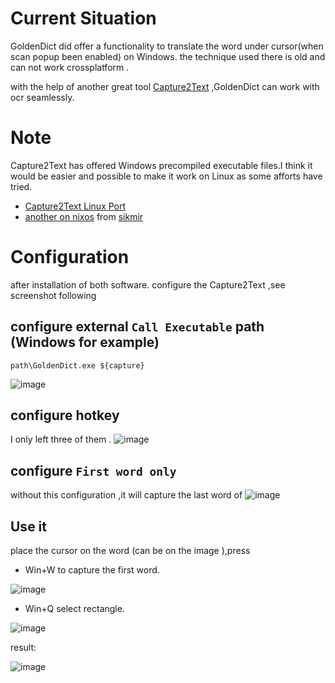 # Current Situation
GoldenDict did offer a functionality to translate the word under cursor(when scan popup been enabled) on Windows.
the technique used there is old and can not work crossplatform .

with the help of another great tool [Capture2Text](https://sourceforge.net/projects/capture2text/) ,GoldenDict can work with ocr seamlessly.

# Note
Capture2Text has offered Windows precompiled executable files.I think it would be easier and possible to make it work on Linux as some afforts have tried.
- [Capture2Text Linux Port](https://github.com/GSam/Capture2Text )
- [another on nixos](https://github.com/sikmir/nur-packages/blob/7c876e3fb20160781207a8f652fb052647e6da0d/pkgs/misc/capture2text/default.nix) from [sikmir](https://github.com/goldendict/goldendict/issues/1445#issuecomment-1022972220)

# Configuration 
after installation of both software.
configure the Capture2Text ,see screenshot following
## configure external `Call Executable` path   (Windows for example)
`path\GoldenDict.exe ${capture}`

![image](https://user-images.githubusercontent.com/105986/151481166-806c4866-601d-4223-b18c-5bc5d078607e.png)

## configure hotkey
I only left three of them .
![image](https://user-images.githubusercontent.com/105986/151481239-16cbb733-746c-425d-bc6c-2bb5e5a158c5.png)

## configure `First word only`
without this configuration ,it will capture the last word of 
![image](https://user-images.githubusercontent.com/105986/151481312-4e9bc457-6667-4e80-95bd-6f2ad58c37e1.png)


## Use it
place the cursor on the word (can be on the  image ),press 
- Win+W to capture the first word.

![image](https://user-images.githubusercontent.com/105986/151481735-6c1c7fc1-715f-4f5c-a98c-7452099b9709.png)

- Win+Q select rectangle.

![image](https://user-images.githubusercontent.com/105986/151489148-6fb09787-8d27-4c55-92bb-b385e23ed859.png)

result:

![image](https://user-images.githubusercontent.com/105986/151489807-71231884-75bf-45e7-9bfa-b5242be1b189.png)









